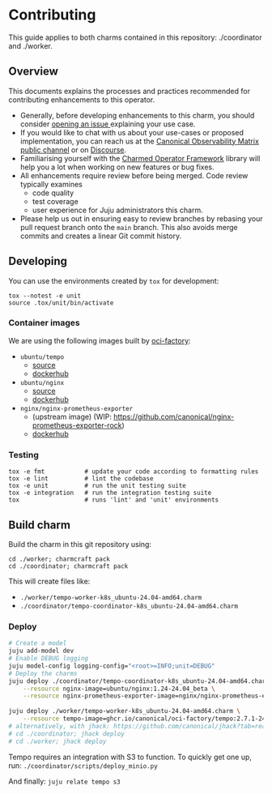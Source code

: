 # Contributing

This guide applies to both charms contained in this repository: ./coordinator and ./worker.

## Overview

This documents explains the processes and practices recommended for contributing enhancements to
this operator.

- Generally, before developing enhancements to this charm, you should consider [opening an issue
  ](https://github.com/canonical/tempo-operators/issues) explaining your use case.
- If you would like to chat with us about your use-cases or proposed implementation, you can reach
  us at the [Canonical Observability Matrix public channel](https://matrix.to/#/#cos:ubuntu.com)
  or on [Discourse](https://discourse.charmhub.io/).
- Familiarising yourself with the [Charmed Operator Framework](https://juju.is/docs/sdk) library
  will help you a lot when working on new features or bug fixes.
- All enhancements require review before being merged. Code review typically examines
  - code quality
  - test coverage
  - user experience for Juju administrators this charm.
- Please help us out in ensuring easy to review branches by rebasing your pull request branch onto
  the `main` branch. This also avoids merge commits and creates a linear Git commit history.

## Developing

You can use the environments created by `tox` for development:

```shell
tox --notest -e unit
source .tox/unit/bin/activate
```

### Container images

We are using the following images built by [oci-factory](https://github.com/canonical/oci-factory):
- `ubuntu/tempo`
  - [source](https://github.com/canonical/tempo-rock)
  - [dockerhub](https://hub.docker.com/r/ubuntu/tempo)
- `ubuntu/nginx`
  - [source](https://github.com/canonical/nginx-rock)
  - [dockerhub](https://hub.docker.com/r/ubuntu/nginx)
- `nginx/nginx-prometheus-exporter`
  - (upstream image) (WIP: https://github.com/canonical/nginx-prometheus-exporter-rock)
  - [dockerhub](https://hub.docker.com/r/nginx/nginx-prometheus-exporter)


### Testing

```shell
tox -e fmt           # update your code according to formatting rules
tox -e lint          # lint the codebase
tox -e unit          # run the unit testing suite
tox -e integration   # run the integration testing suite
tox                  # runs 'lint' and 'unit' environments
```

## Build charm

Build the charm in this git repository using:

```shell
cd ./worker; charmcraft pack
cd ./coordinator; charmcraft pack
```

This will create files like:
- `./worker/tempo-worker-k8s_ubuntu-24.04-amd64.charm`
- `./coordinator/tempo-coordinator-k8s_ubuntu-24.04-amd64.charm`


### Deploy

```bash
# Create a model
juju add-model dev
# Enable DEBUG logging
juju model-config logging-config="<root>=INFO;unit=DEBUG"
# Deploy the charms
juju deploy ./coordinator/tempo-coordinator-k8s_ubuntu-24.04-amd64.charm \
    --resource nginx-image=ubuntu/nginx:1.24-24.04_beta \
    --resource nginx-prometheus-exporter-image=nginx/nginx-prometheus-exporter:1.1.0
    
juju deploy ./worker/tempo-worker-k8s_ubuntu-24.04-amd64.charm \
    --resource tempo-image=ghcr.io/canonical/oci-factory/tempo:2.7.1-24.04_5 
# alternatively, with jhack: https://github.com/canonical/jhack?tab=readme-ov-file#deploy
# cd ./coordinator; jhack deploy     
# cd ./worker; jhack deploy     
```

Tempo requires an integration with S3 to function.
To quickly get one up, run:
`./coordinator/scripts/deploy_minio.py`

And finally:
`juju relate tempo s3`